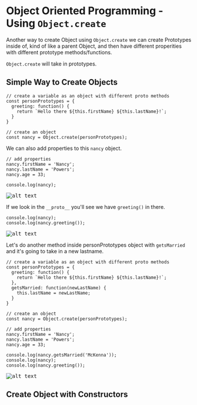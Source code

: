 # Object Oriented Programming - Using ```Object.create```

Another way to create Object using ```Object.create``` we can create Prototypes inside of, kind of like a parent Object, and then have different properities with different prototype methods/functions.

```Object.create``` will take in prototypes.

## Simple Way to Create Objects

```
// create a variable as an object with different proto methods
const personPrototypes = {
  greeting: function() {
    return `Hello there ${this.firstName} ${this.lastName}!`;
  }
}

// create an object
const nancy = Object.create(personPrototypes);
```

We can also add properties to this ```nancy``` object.

```
// add properties
nancy.firstName = 'Nancy';
nancy.lastName = 'Powers';
nancy.age = 33;

console.log(nancy);
```

<kbd>![alt text](img/nancyprop.png "screenshot")</kbd>

If we look in the ```__proto__``` you'll see we have ```greeting()``` in there.

```
console.log(nancy);
console.log(nancy.greeting());
```

<kbd>![alt text](img/nancgreet.png "screenshot")</kbd>

Let's do another method inside personPrototypes object with ```getsMarried``` and it's going to take in a new lastname.

```
// create a variable as an object with different proto methods
const personPrototypes = {
  greeting: function() {
    return `Hello there ${this.firstName} ${this.lastName}!`;
  },
  getsMarried: function(newLastName) {
    this.lastName = newLastName;
  }
}

// create an object
const nancy = Object.create(personPrototypes);

// add properties
nancy.firstName = 'Nancy';
nancy.lastName = 'Powers';
nancy.age = 33;

console.log(nancy.getsMarried('McKenna'));
console.log(nancy);
console.log(nancy.greeting());
```

<kbd>![alt text](img/nancmarried.png "screenshot")</kbd>



## Create Object with Constructors
